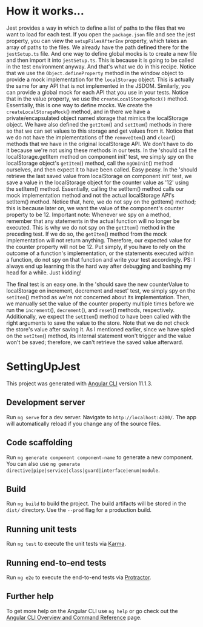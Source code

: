 # How it works...

Jest provides a way in which to define a list of paths to the files that we want to load for each test. If you open the `package.json` file and see the jest property, you can view the `setupFilesAfterEnv` property, which takes an array of paths to the files. We already have the path defined there for the `jestSetup.ts` file. And one way to define global mocks is to create a new file and then import it into `jestSetup.ts`. This is because it is going to be called in the test environment anyway. And that's what we do in this recipe.
Notice that we use the `Object.defineProperty` method in the window object to provide a mock implementation for the `localStorage` object. This is actually the same for any API that is not implemented in the JSDOM. Similarly, you can provide a global mock for each API that you use in your tests. Notice that in the value property, we use the `createLocalStorageMock()` method. Essentially, this is one way to define mocks. We create the `createLocalStorageMock`() method, and in there we have a private/encapsulated object named storage that mimics the localStorage object. We have also defined the `getItem`() and `setItem`() methods in there so that we can set values to this storage and get values from it. Notice that we do not have the implementations of the `removeItem`() and `clear`() methods that we have in the original localStorage API. We don't have to do it because we're not using these methods in our tests.
In the 'should call the localStorage.getItem method on component init' test, we simply spy on the localStorage object's `getItem`() method, call the `ngOnInit`() method ourselves, and then expect it to have been called. Easy peasy.
In the 'should retrieve the last saved value from localStorage on component init' test, we save a value in the localStorage object for the counter value as '12' using the setItem() method. Essentially, calling the setItem() method calls our mock implementation method and not the actual localStorage API's setItem() method. Notice that, here, we do not spy on the getItem()
method; this is because later on, we want the value of the component's counter property to be 12.
Important note:
Whenever we spy on a method, remember that any statements in the actual function will no longer be executed. This is why we do not spy on the `getItem`() method in the preceding test. If we do so, the `getItem`() method from the mock implementation will not return anything. Therefore, our expected value for the counter property will not be 12.
Put simply, if you have to rely on the outcome of a function's implementation, or the statements executed within a function, do not spy on that function and write your test accordingly.
PS: I always end up learning this the hard way after debugging and bashing my head for a while. Just kidding!

The final test is an easy one. In the 'should save the new counterValue to localStorage on increment, decrement and reset' test, we simply spy on the `setItem`() method as we're not concerned about its implementation. Then, we manually set the value of the counter property multiple times before we run the `increment`(), `decrement`(), and `reset`() methods, respectively. Additionally, we expect the `setItem`() method to have been called with the right arguments to save
the value to the store. Note that we do not check the store's value after saving it. As I mentioned earlier, since we have spied on the `setItem`() method, its internal statement won't trigger and the value won't be saved; therefore, we can't retrieve the saved value afterward.

# SettingUpJest

This project was generated with [Angular CLI](https://github.com/angular/angular-cli) version 11.1.3.

## Development server

Run `ng serve` for a dev server. Navigate to `http://localhost:4200/`. The app will automatically reload if you change any of the source files.

## Code scaffolding

Run `ng generate component component-name` to generate a new component. You can also use `ng generate directive|pipe|service|class|guard|interface|enum|module`.

## Build

Run `ng build` to build the project. The build artifacts will be stored in the `dist/` directory. Use the `--prod` flag for a production build.

## Running unit tests

Run `ng test` to execute the unit tests via [Karma](https://karma-runner.github.io).

## Running end-to-end tests

Run `ng e2e` to execute the end-to-end tests via [Protractor](http://www.protractortest.org/).

## Further help

To get more help on the Angular CLI use `ng help` or go check out the [Angular CLI Overview and Command Reference](https://angular.io/cli) page.
